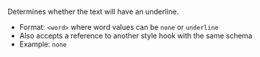 Determines whether the text will have an underline.

- Format: `<word>` where word values can be `none` or `underline`
- Also accepts a reference to another style hook with the same schema
- Example: `none`

